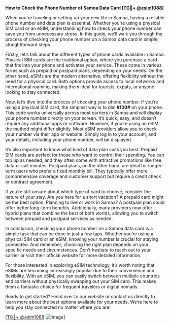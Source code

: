 **How to Check the Phone Number of Samoa Data Card [[TG💪+ @esim1088](https://t.me/s/esim1088)]**

When you're traveling or setting up your new life in Samoa, having a reliable phone number and data plan is essential. Whether you're using a physical SIM card or an eSIM, understanding how to check your phone number can save you from unnecessary stress. In this guide, we’ll walk you through the process of checking your phone number on a Samoa data card in simple, straightforward steps.

Firstly, let’s talk about the different types of phone cards available in Samoa. Physical SIM cards are the traditional option, where you purchase a card that fits into your phone and activates your service. These come in various forms such as prepaid or postpaid plans, depending on your needs. On the other hand, eSIMs are the modern alternative, offering flexibility without the need for a physical card. Both options provide access to local networks and international roaming, making them ideal for tourists, expats, or anyone looking to stay connected.

Now, let’s dive into the process of checking your phone number. If you’re using a physical SIM card, the simplest way is to dial **#100#** on your phone. This code works universally across most carriers in Samoa and will display your phone number directly on your screen. It’s quick, easy, and doesn’t require any additional apps or software. However, if you’re using an eSIM, the method might differ slightly. Most eSIM providers allow you to check your number via their app or website. Simply log in to your account, and your details, including your phone number, will be displayed.

It’s also important to know what kind of data plan suits you best. Prepaid SIM cards are perfect for those who want to control their spending. You can top up as needed, and they often come with attractive promotions like free data or call minutes. Postpaid plans, on the other hand, are ideal for longer-term users who prefer a fixed monthly bill. They typically offer more comprehensive coverage and customer support but require a credit check or contract agreement.

If you’re still unsure about which type of card to choose, consider the nature of your stay. Are you here for a short vacation? A prepaid card might be the best option. Planning to live or work in Samoa? A postpaid plan could offer better long-term benefits. Additionally, many providers now offer hybrid plans that combine the best of both worlds, allowing you to switch between prepaid and postpaid services as needed.

In conclusion, checking your phone number on a Samoa data card is a simple task that can be done in just a few taps. Whether you’re using a physical SIM card or an eSIM, knowing your number is crucial for staying connected. And remember, choosing the right plan depends on your specific needs and circumstances. Don’t hesitate to reach out to your carrier or visit their official website for more detailed information.

For those interested in exploring eSIM technology, it’s worth noting that eSIMs are becoming increasingly popular due to their convenience and flexibility. With an eSIM, you can easily switch between multiple countries and carriers without physically swapping out your SIM card. This makes them a fantastic choice for frequent travelers or digital nomads.

Ready to get started? Head over to our website or contact us directly to learn more about the best options available for your needs. We’re here to help you stay connected no matter where you are!

[[TG💪+ @esim1088](https://t.me/s/esim1088) ![Image](https://i.postimg.cc/Y0z9fWf4/image.png)]